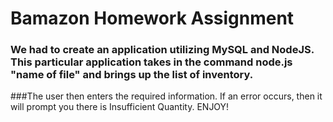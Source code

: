 # Bamazon Homework Assignment

### We had to create an application utilizing MySQL and NodeJS. This particular application takes in the command node.js "name of file" and brings up the list of inventory.

###The user then enters the required information. If an error occurs, then it will prompt you there is Insufficient Quantity. ENJOY!


